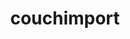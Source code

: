 ---
layout: default
title: couchimport
name: couchimport
fullname: glynnbird/couchimport
description: CouchDB import tool to allow data to be bulk inserted
watchers: 31
stars: 31
forks: 7
languages: 
  - JavaScript

tech: 
  - Cloudant
  - CouchDB

level: Beginner
giturl: https://github.com/glynnbird/couchimport
---